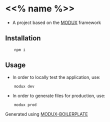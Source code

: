 # <<% name %>>
- A project based on the [MODUX](https://www.npmjs.com/package/@crispcode/modux) framework

## Installation
```
    npm i
```

## Usage

- In order to locally test the application, use:
```
    modux dev
```
- In order to generate files for production, use:
```
    modux prod
```

Generated using [MODUX-BOILERPLATE](https://www.npmjs.com/package/@crispcode/modux-boilerplate)
